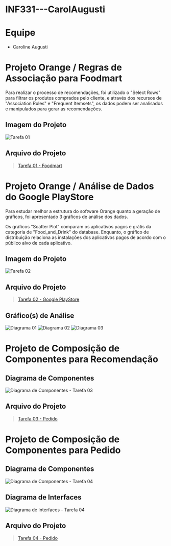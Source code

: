 # INF331---CarolAugusti

# Equipe
* Caroline Augusti

# Projeto Orange / Regras de Associação para Foodmart

Para realizar o processo de recomendações, foi utilizado o "Select Rows" para filtrar os produtos comprados pelo cliente, e através dos recursos de "Association Rules" e "Frequent Itemsets", os dados podem ser analisados e manipulados para gerar as recomendações.

## Imagem do Projeto
![Tarefa 01](images/Tarefa01.png)

## Arquivo do Projeto
> [Tarefa 01 - Foodmart](orange/Foodmart.ows)

# Projeto Orange / Análise de Dados do Google PlayStore

Para estudar melhor a estrutura do software Orange quanto a geração de gráficos, foi apresentado 3 gráficos de análise dos dados.

Os gráficos "Scatter Plot" comparam os aplicativos pagos e grátis da categoria de "Food_and_Drink" do database. Enquanto, o gráfico de distribuição relaciona as instalações dos aplicativos pagos de acordo com o público alvo de cada aplicativo.

## Imagem do Projeto
![Tarefa 02](images/Tarefa02.png)

## Arquivo do Projeto
> [Tarefa 02 - Google PlayStore](orange/Foodmart.ows)

## Gráfico(s) de Análise
![Diagrama 01](images/Diagrama01.png)
![Diagrama 02](images/Diagrama02.png)
![Diagrama 03](images/Diagrama03.png)

# Projeto de Composição de Componentes para Recomendação

## Diagrama de Componentes

![Diagrama de Componentes - Tarefa 03](images/DiagramaComponentes-Tarefa03.png)

## Arquivo do Projeto
> [Tarefa 03 - Pedido](orange/Aula01_Tarefa03.asta)

# Projeto de Composição de Componentes para Pedido

## Diagrama de Componentes

![Diagrama de Componentes - Tarefa 04](images/DiagramaComponentes-Tarefa04.png)

## Diagrama de Interfaces

![Diagrama de Interfaces - Tarefa 04](images/DiagramaInterfaces-Tarefa04.png)

## Arquivo do Projeto
> [Tarefa 04 - Pedido](orange/Aula01_Tarefa04.asta)
